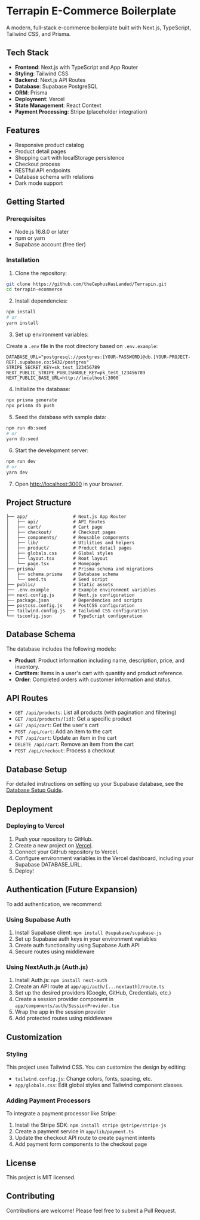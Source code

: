 # Terrapin E-Commerce Boilerplate

A modern, full-stack e-commerce boilerplate built with Next.js, TypeScript, Tailwind CSS, and Prisma.

## Tech Stack

- **Frontend**: Next.js with TypeScript and App Router
- **Styling**: Tailwind CSS
- **Backend**: Next.js API Routes
- **Database**: Supabase PostgreSQL
- **ORM**: Prisma
- **Deployment**: Vercel
- **State Management**: React Context
- **Payment Processing**: Stripe (placeholder integration)

## Features

- Responsive product catalog
- Product detail pages
- Shopping cart with localStorage persistence
- Checkout process
- RESTful API endpoints
- Database schema with relations
- Dark mode support

## Getting Started

### Prerequisites

- Node.js 16.8.0 or later
- npm or yarn
- Supabase account (free tier)

### Installation

1. Clone the repository:

```bash
git clone https://github.com/theCephusHasLanded/Terrapin.git
cd terrapin-ecommerce
```

2. Install dependencies:

```bash
npm install
# or
yarn install
```

3. Set up environment variables:

Create a `.env` file in the root directory based on `.env.example`:

```
DATABASE_URL="postgresql://postgres:[YOUR-PASSWORD]@db.[YOUR-PROJECT-REF].supabase.co:5432/postgres"
STRIPE_SECRET_KEY=sk_test_123456789
NEXT_PUBLIC_STRIPE_PUBLISHABLE_KEY=pk_test_123456789
NEXT_PUBLIC_BASE_URL=http://localhost:3000
```

4. Initialize the database:

```bash
npx prisma generate
npx prisma db push
```

5. Seed the database with sample data:

```bash
npm run db:seed
# or
yarn db:seed
```

6. Start the development server:

```bash
npm run dev
# or
yarn dev
```

7. Open [http://localhost:3000](http://localhost:3000) in your browser.

## Project Structure

```
├── app/                 # Next.js App Router
│   ├── api/             # API Routes
│   ├── cart/            # Cart page
│   ├── checkout/        # Checkout pages
│   ├── components/      # Reusable components
│   ├── lib/             # Utilities and helpers
│   ├── product/         # Product detail pages
│   ├── globals.css      # Global styles
│   ├── layout.tsx       # Root layout
│   └── page.tsx         # Homepage
├── prisma/              # Prisma schema and migrations
│   ├── schema.prisma    # Database schema
│   └── seed.ts          # Seed script
├── public/              # Static assets
├── .env.example         # Example environment variables
├── next.config.js       # Next.js configuration
├── package.json         # Dependencies and scripts
├── postcss.config.js    # PostCSS configuration
├── tailwind.config.js   # Tailwind CSS configuration
└── tsconfig.json        # TypeScript configuration
```

## Database Schema

The database includes the following models:

- **Product**: Product information including name, description, price, and inventory.
- **CartItem**: Items in a user's cart with quantity and product reference.
- **Order**: Completed orders with customer information and status.

## API Routes

- `GET /api/products`: List all products (with pagination and filtering)
- `GET /api/products/[id]`: Get a specific product
- `GET /api/cart`: Get the user's cart
- `POST /api/cart`: Add an item to the cart
- `PUT /api/cart`: Update an item in the cart
- `DELETE /api/cart`: Remove an item from the cart
- `POST /api/checkout`: Process a checkout

## Database Setup

For detailed instructions on setting up your Supabase database, see the [Database Setup Guide](DATABASE_SETUP.md).

## Deployment

### Deploying to Vercel

1. Push your repository to GitHub.
2. Create a new project on [Vercel](https://vercel.com).
3. Connect your GitHub repository to Vercel.
4. Configure environment variables in the Vercel dashboard, including your Supabase DATABASE_URL.
5. Deploy!

## Authentication (Future Expansion)

To add authentication, we recommend:

### Using Supabase Auth

1. Install Supabase client: `npm install @supabase/supabase-js`
2. Set up Supabase auth keys in your environment variables
3. Create auth functionality using Supabase Auth API
4. Secure routes using middleware

### Using NextAuth.js (Auth.js)

1. Install Auth.js: `npm install next-auth`
2. Create an API route at `app/api/auth/[...nextauth]/route.ts`
3. Set up the desired providers (Google, GitHub, Credentials, etc.)
4. Create a session provider component in `app/components/auth/SessionProvider.tsx`
5. Wrap the app in the session provider
6. Add protected routes using middleware

## Customization

### Styling

This project uses Tailwind CSS. You can customize the design by editing:

- `tailwind.config.js`: Change colors, fonts, spacing, etc.
- `app/globals.css`: Edit global styles and Tailwind component classes.

### Adding Payment Processors

To integrate a payment processor like Stripe:

1. Install the Stripe SDK: `npm install stripe @stripe/stripe-js`
2. Create a payment service in `app/lib/payment.ts`
3. Update the checkout API route to create payment intents
4. Add payment form components to the checkout page

## License

This project is MIT licensed.

## Contributing

Contributions are welcome! Please feel free to submit a Pull Request.